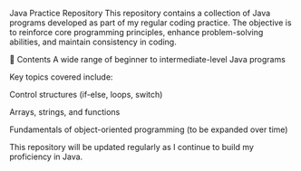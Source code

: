 Java Practice Repository
This repository contains a collection of Java programs developed as part of my regular coding practice. The objective is to reinforce core programming principles, enhance problem-solving abilities, and maintain consistency in coding.

📂 Contents
A wide range of beginner to intermediate-level Java programs

Key topics covered include:

Control structures (if-else, loops, switch)

Arrays, strings, and functions

Fundamentals of object-oriented programming (to be expanded over time)

This repository will be updated regularly as I continue to build my proficiency in Java.